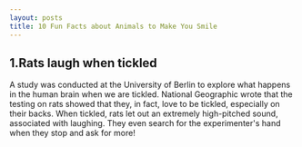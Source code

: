 ```yaml
---
layout: posts
title: 10 Fun Facts about Animals to Make You Smile
---
```



## 1.Rats laugh when tickled
A study was conducted at the University of Berlin to explore what happens in the human brain when we are tickled. National Geographic wrote that the testing on rats showed that they, in fact, love to be tickled, especially on their backs. When tickled, rats let out an extremely high-pitched sound, associated with laughing. They even search for the experimenter's hand when they stop and ask for more! 